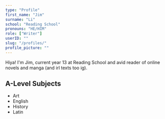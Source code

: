 ```yaml
---
type: "Profile"
first_name: "Jim"
surname: "Li"
school: "Reading School"
pronouns: "HE/HIM"
role: ["Writer"]
userID: ""
slug: "/profiles/"
profile_picture: ""
---
```


Hiya! I'm Jim, current year 13 at Reading School and avid reader of online novels and manga (and irl texts too ig). 

## A-Level Subjects

- Art
- English
- History
- Latin
    